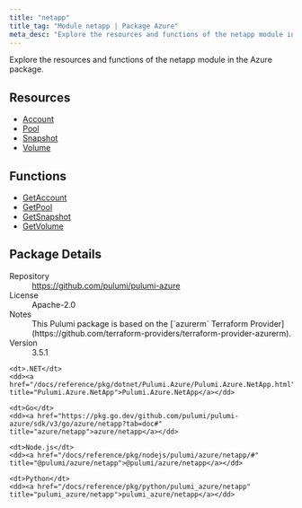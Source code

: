 ```yaml
---
title: "netapp"
title_tag: "Module netapp | Package Azure"
meta_desc: "Explore the resources and functions of the netapp module in the Azure package."
---
```


<!-- WARNING: this file was generated by Pulumi Docs Generator. -->
<!-- Do not edit by hand unless you're certain you know what you are doing! -->

Explore the resources and functions of the netapp module in the Azure package.

<h2 id="resources">Resources</h2>
<ul class="api">
    <li><a href="account" title="Account"><span class="symbol resource"></span>Account</a></li>
    <li><a href="pool" title="Pool"><span class="symbol resource"></span>Pool</a></li>
    <li><a href="snapshot" title="Snapshot"><span class="symbol resource"></span>Snapshot</a></li>
    <li><a href="volume" title="Volume"><span class="symbol resource"></span>Volume</a></li>
</ul>

<h2 id="functions">Functions</h2>
<ul class="api">
    <li><a href="getaccount" title="GetAccount"><span class="symbol function"></span>GetAccount</a></li>
    <li><a href="getpool" title="GetPool"><span class="symbol function"></span>GetPool</a></li>
    <li><a href="getsnapshot" title="GetSnapshot"><span class="symbol function"></span>GetSnapshot</a></li>
    <li><a href="getvolume" title="GetVolume"><span class="symbol function"></span>GetVolume</a></li>
</ul>

<h2 id="package-details">Package Details</h2>
<dl class="package-details">
	<dt>Repository</dt>
	<dd><a href="https://github.com/pulumi/pulumi-azure">https://github.com/pulumi/pulumi-azure</a></dd>
	<dt>License</dt>
	<dd>Apache-2.0</dd>
	<dt>Notes</dt>
	<dd>This Pulumi package is based on the [`azurerm` Terraform Provider](https://github.com/terraform-providers/terraform-provider-azurerm).</dd>
	<dt>Version</dt>
	<dd>3.5.1</dd>
</dl>



<dl class="tabular">

    <dt>.NET</dt>
    <dd><a href="/docs/reference/pkg/dotnet/Pulumi.Azure/Pulumi.Azure.NetApp.html" title="Pulumi.Azure.NetApp">Pulumi.Azure.NetApp</a></dd>

    <dt>Go</dt>
    <dd><a href="https://pkg.go.dev/github.com/pulumi/pulumi-azure/sdk/v3/go/azure/netapp?tab=doc#" title="azure/netapp">azure/netapp</a></dd>

    <dt>Node.js</dt>
    <dd><a href="/docs/reference/pkg/nodejs/pulumi/azure/netapp/#" title="@pulumi/azure/netapp">@pulumi/azure/netapp</a></dd>

    <dt>Python</dt>
    <dd><a href="/docs/reference/pkg/python/pulumi_azure/netapp" title="pulumi_azure/netapp">pulumi_azure/netapp</a></dd>

</dl>

